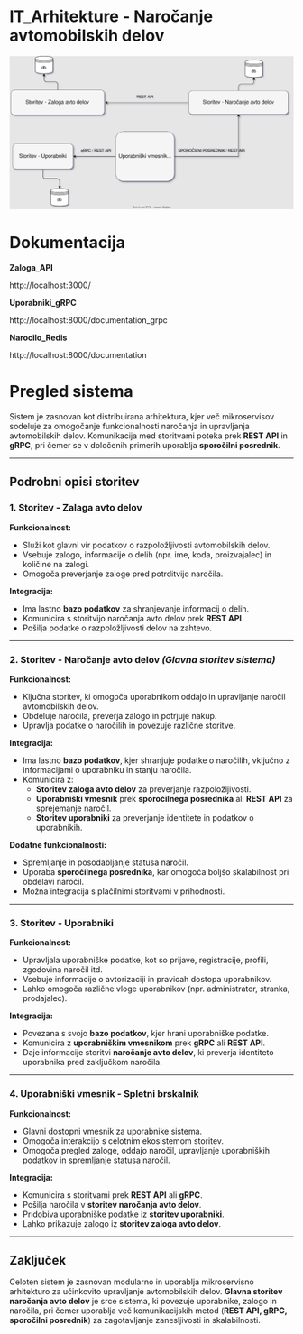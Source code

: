 # IT_Arhitekture - Naročanje avtomobilskih delov
<img src="slika.svg">

# **Dokumentacija**
**Zaloga_API**

http://localhost:3000/

**Uporabniki_gRPC**

http://localhost:8000/documentation_grpc

**Narocilo_Redis**

http://localhost:8000/documentation


# **Pregled sistema**

Sistem je zasnovan kot distribuirana arhitektura, kjer več mikroservisov sodeluje za omogočanje funkcionalnosti naročanja in upravljanja avtomobilskih delov. Komunikacija med storitvami poteka prek **REST API** in **gRPC**, pri čemer se v določenih primerih uporablja **sporočilni posrednik**.

---

## **Podrobni opisi storitev**

### **1. Storitev - Zalaga avto delov**  
**Funkcionalnost:**  
- Služi kot glavni vir podatkov o razpoložljivosti avtomobilskih delov.  
- Vsebuje zalogo, informacije o delih (npr. ime, koda, proizvajalec) in količine na zalogi.  
- Omogoča preverjanje zaloge pred potrditvijo naročila.  

**Integracija:**  
- Ima lastno **bazo podatkov** za shranjevanje informacij o delih.  
- Komunicira s storitvijo naročanja avto delov prek **REST API**.  
- Pošilja podatke o razpoložljivosti delov na zahtevo.  

---

### **2. Storitev - Naročanje avto delov** *(Glavna storitev sistema)*  
**Funkcionalnost:**  
- Ključna storitev, ki omogoča uporabnikom oddajo in upravljanje naročil avtomobilskih delov.  
- Obdeluje naročila, preverja zalogo in potrjuje nakup.  
- Upravlja podatke o naročilih in povezuje različne storitve.  

**Integracija:**  
- Ima lastno **bazo podatkov**, kjer shranjuje podatke o naročilih, vključno z informacijami o uporabniku in stanju naročila.  
- Komunicira z:  
  - **Storitev zaloga avto delov** za preverjanje razpoložljivosti.  
  - **Uporabniški vmesnik** prek **sporočilnega posrednika** ali **REST API** za sprejemanje naročil.  
  - **Storitev uporabniki** za preverjanje identitete in podatkov o uporabnikih.  

**Dodatne funkcionalnosti:**  
- Spremljanje in posodabljanje statusa naročil.  
- Uporaba **sporočilnega posrednika**, kar omogoča boljšo skalabilnost pri obdelavi naročil.  
- Možna integracija s plačilnimi storitvami v prihodnosti.  

---

### **3. Storitev - Uporabniki**  
**Funkcionalnost:**  
- Upravljala uporabniške podatke, kot so prijave, registracije, profili, zgodovina naročil itd.  
- Vsebuje informacije o avtorizaciji in pravicah dostopa uporabnikov.  
- Lahko omogoča različne vloge uporabnikov (npr. administrator, stranka, prodajalec).  

**Integracija:**  
- Povezana s svojo **bazo podatkov**, kjer hrani uporabniške podatke.  
- Komunicira z **uporabniškim vmesnikom** prek **gRPC** ali **REST API**.  
- Daje informacije storitvi **naročanje avto delov**, ki preverja identiteto uporabnika pred zaključkom naročila.  

---

### **4. Uporabniški vmesnik - Spletni brskalnik**  
**Funkcionalnost:**  
- Glavni dostopni vmesnik za uporabnike sistema.  
- Omogoča interakcijo s celotnim ekosistemom storitev.  
- Omogoča pregled zaloge, oddajo naročil, upravljanje uporabniških podatkov in spremljanje statusa naročil.  

**Integracija:**  
- Komunicira s storitvami prek **REST API** ali **gRPC**.  
- Pošilja naročila v **storitev naročanja avto delov**.  
- Pridobiva uporabniške podatke iz **storitev uporabniki**.  
- Lahko prikazuje zalogo iz **storitev zaloga avto delov**.  

---

## **Zaključek**  
Celoten sistem je zasnovan modularno in uporablja mikroservisno arhitekturo za učinkovito upravljanje avtomobilskih delov. **Glavna storitev naročanja avto delov** je srce sistema, ki povezuje uporabnike, zalogo in naročila, pri čemer uporablja več komunikacijskih metod (**REST API, gRPC, sporočilni posrednik**) za zagotavljanje zanesljivosti in skalabilnosti.

